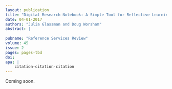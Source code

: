 ```yaml
---
layout: publication
title: "Digital Research Notebook: A Simple Tool for Reflective Learning"
date: 04-01-2017
authors: "Julia Glassman and Doug Worsham"
abstract: |
    
pubname: "Reference Services Review"
volume: 45
issue: 2
pages: pages-tbd
doi: 
apa: |
    citation-citation-citation
---
```

Coming soon.
